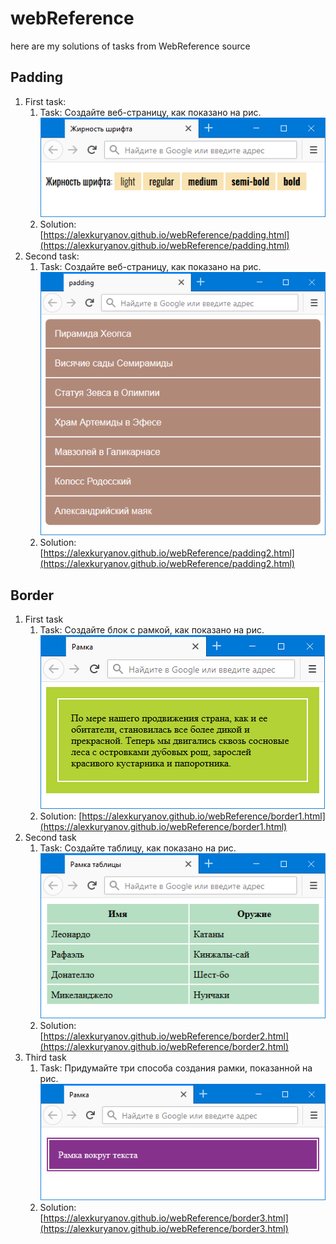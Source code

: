# webReference

here are my solutions of tasks from WebReference source

## Padding
1. First task: 
    1. Task: Создайте веб-страницу, как показано на рис.    
    ![](images/font-weight.png)
    1. Solution: [https://alexkuryanov.github.io/webReference/padding.html](https://alexkuryanov.github.io/webReference/padding.html)
1. Second task:
    1. Task: Cоздайте веб-страницу, как показано на рис.    
    ![](images/padding.png)
    1. Solution: [https://alexkuryanov.github.io/webReference/padding2.html](https://alexkuryanov.github.io/webReference/padding2.html)
## Border
1. First task
    1. Task: Создайте блок с рамкой, как показано на рис.     
    ![](images/border.png)    
    1. Solution: [https://alexkuryanov.github.io/webReference/border1.html](https://alexkuryanov.github.io/webReference/border1.html)
1. Second task
    1. Task: Создайте таблицу, как показано на рис.    
    ![](images/table-border.png)
    1. Solution: [https://alexkuryanov.github.io/webReference/border2.html](https://alexkuryanov.github.io/webReference/border2.html)
1. Third task
    1. Task: Придумайте три способа создания рамки, показанной на рис.
    ![](images/border2.png)
    1. Solution: [https://alexkuryanov.github.io/webReference/border3.html](https://alexkuryanov.github.io/webReference/border3.html)
    
